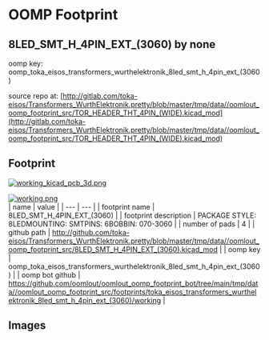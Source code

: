 # OOMP Footprint  
## 8LED_SMT_H_4PIN_EXT_(3060)  by none  
  
oomp key: oomp_toka_eisos_transformers_wurthelektronik_8led_smt_h_4pin_ext_(3060)  
  
source repo at: [http://gitlab.com/toka-eisos/Transformers_WurthElektronik.pretty/blob/master/tmp/data//oomlout_oomp_footprint_src/TOR_HEADER_THT_4PIN_(WIDE).kicad_mod](http://gitlab.com/toka-eisos/Transformers_WurthElektronik.pretty/blob/master/tmp/data//oomlout_oomp_footprint_src/TOR_HEADER_THT_4PIN_(WIDE).kicad_mod)  
## Footprint  
  
[![working_kicad_pcb_3d.png](working_kicad_pcb_3d_600.png)](working_kicad_pcb_3d.png)  
  
[![working.png](working_600.png)](working.png)  
| name | value | 
| --- | --- | 
| footprint name | 8LED_SMT_H_4PIN_EXT_(3060) | 
| footprint description | PACKAGE STYLE: 8LEDMOUNTING: SMTPINS: 6BOBBIN: 070-3060 | 
| number of pads | 4 | 
| github path | http://github.com/toka-eisos/Transformers_WurthElektronik.pretty/blob/master/tmp/data//oomlout_oomp_footprint_src/8LED_SMT_H_4PIN_EXT_(3060).kicad_mod | 
| oomp key | oomp_toka_eisos_transformers_wurthelektronik_8led_smt_h_4pin_ext_(3060) | 
| oomp bot github | https://github.com/oomlout/oomlout_oomp_footprint_bot/tree/main/tmp/data//oomlout_oomp_footprint_src/footprints/toka_eisos_transformers_wurthelektronik_8led_smt_h_4pin_ext_(3060)/working | 
## Images  
